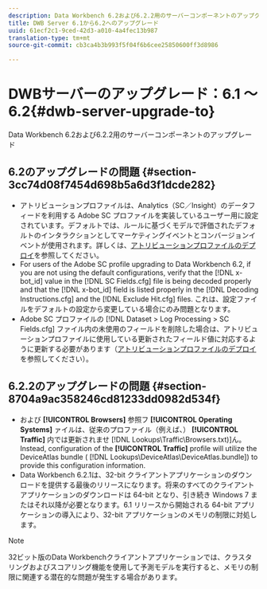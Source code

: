 ```yaml
---
description: Data Workbench 6.2および6.2.2用のサーバーコンポーネントのアップグレード
title: DWB Server 6.1から6.2へのアップグレード
uuid: 61ecf2c1-9ced-42d3-a010-4a4fec13b987
translation-type: tm+mt
source-git-commit: cb3ca4b3b993f5f04f6b6cee25850600ff3d8986

---
```



# DWBサーバーのアップグレード：6.1 ～ 6.2{#dwb-server-upgrade-to}

Data Workbench 6.2および6.2.2用のサーバーコンポーネントのアップグレード

## 6.2のアップグレードの問題 {#section-3cc74d08f7454d698b5a6d3f1dcde282}

* アトリビューションプロファイルは、Analytics（SC／Insight）のデータフィードを利用する Adobe SC プロファイルを実装しているユーザー用に設定されています。デフォルトでは、ルールに基づくモデルで評価されたデフォルトのインタラクションとしてマーケティングイベントとコンバージョンイベントが使用されます。詳しくは、[アトリビューションプロファイルのデプロイ](https://docs.adobe.com/help/en/data-workbench/using/client/attribution-reports/c-attrib-profile-deploy.html)を参照してください。
* For users of the Adobe SC profile upgrading to Data Workbench 6.2, if you are not using the default configurations, verify that the [!DNL x-bot_id] value in the [!DNL SC Fields.cfg] file is being decoded properly and that the [!DNL x-bot_id] field is listed properly in the [!DNL Decoding Instructions.cfg] and the [!DNL Exclude Hit.cfg] files. これは、設定ファイルをデフォルトの設定から変更している場合にのみ問題となります。
* Adobe SC プロファイルの [!DNL Dataset > Log Processing > SC Fields.cfg] ファイル内の未使用のフィールドを削除した場合は、アトリビューションプロファイルに使用している更新されたフィールド値に対応するように更新する必要があります（[アトリビューションプロファイルのデプロイ](https://docs.adobe.com/help/en/data-workbench/using/client/attribution-reports/c-attrib-profile-deploy.html)を参照してください）。

## 6.2.2のアップグレードの問題 {#section-8704a9ac358246cd81233dd0982d534f}

* および **[!UICONTROL Browsers]** 参照フ **[!UICONTROL Operating Systems]** ァイルは、従来のプロファイル（例えば、） **[!UICONTROL Traffic]** 内では更新されませ [!DNL Lookups\Traffic\Browsers.txt)]ん。 Instead, configuration of the **[!UICONTROL Traffic]** profile will utilize the DeviceAtlas bundle ( [!DNL Lookups\DeviceAtlas\DeviceAtlas.bundle]) to provide this configuration information.
* Data Workbench 6.2.1は、32-bit クライアントアプリケーションのダウンロードを提供する最後のリリースになります。将来のすべてのクライアントアプリケーションのダウンロードは 64-bit となり、引き続き Windows 7 またはそれ以降が必要となります。6.1 リリースから開始される 64-bit アプリケーションの導入により、32-bit アプリケーションのメモリの制限に対処します。

>[!NOTE]
>
>32ビット版のData Workbenchクライアントアプリケーションでは、クラスタリングおよびスコアリング機能を使用して予測モデルを実行すると、メモリの制限に関連する潜在的な問題が発生する場合があります。

